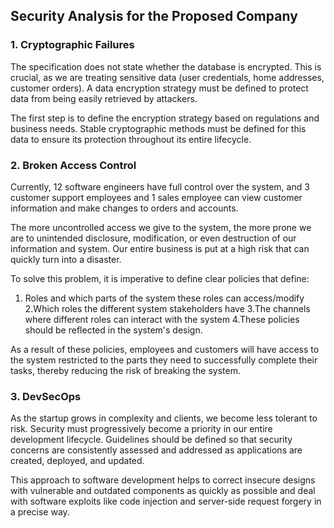 ## Security Analysis for the Proposed Company

### 1. Cryptographic Failures

The specification does not state whether the database is encrypted. This is crucial, as we are treating sensitive data (user credentials, home addresses, customer orders). A data encryption strategy must be defined to protect data from being easily retrieved by attackers.

The first step is to define the encryption strategy based on regulations and business needs. Stable cryptographic methods must be defined for this data to ensure its protection throughout its entire lifecycle.

### 2. Broken Access Control

Currently, 12 software engineers have full control over the system, and 3 customer support employees and 1 sales employee can view customer information and make changes to orders and accounts.

The more uncontrolled access we give to the system, the more prone we are to unintended disclosure, modification, or even destruction of our information and system. Our entire business is put at a high risk that can quickly turn into a disaster.

To solve this problem, it is imperative to define clear policies that define:

 1. Roles and which parts of the system these roles can access/modify
 2.Which roles the different system stakeholders have
 3.The channels where different roles can interact with the system
 4.These policies should be reflected in the system's design.

As a result of these policies, employees and customers will have access to the system restricted to the parts they need to successfully complete their tasks, thereby reducing the risk of breaking the system.

### 3. DevSecOps

As the startup grows in complexity and clients, we become less tolerant to risk. Security must progressively become a priority in our entire development lifecycle. Guidelines should be defined so that security concerns are consistently assessed and addressed as applications are created, deployed, and updated.

This approach to software development helps to correct insecure designs with vulnerable and outdated components as quickly as possible and deal with software exploits like code injection and server-side request forgery in a precise way.